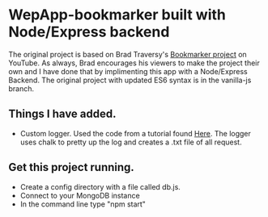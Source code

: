 # WepApp-bookmarker built with Node/Express backend
The original project is based on Brad Traversy's [Bookmarker project](https://youtu.be/DIVfDZZeGxM) on YouTube.
As always, Brad encourages his viewers to make the project their own and I have done that by implimenting this app with a Node/Express Backend. The original project with updated ES6 syntax is in the vanilla-js branch.

## Things I have added.
* Custom logger. Used the code from a tutorial found [Here](https://codesource.io/creating-a-logging-middleware-in-expressjs/). The logger uses chalk to pretty up the log and creates a .txt file of all request.


## Get this project running. 
* Create a config directory with a file called db.js.
* Connect to your MongoDB instance
* In the command line type "npm start"
